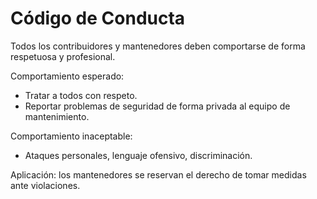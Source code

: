 # Código de Conducta

Todos los contribuidores y mantenedores deben comportarse de forma respetuosa y profesional.

Comportamiento esperado:
- Tratar a todos con respeto.
- Reportar problemas de seguridad de forma privada al equipo de mantenimiento.

Comportamiento inaceptable:
- Ataques personales, lenguaje ofensivo, discriminación.

Aplicación: los mantenedores se reservan el derecho de tomar medidas ante violaciones.
